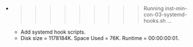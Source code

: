 * >>>>>>>>> Running inst-min-con-03-systemd-hooks.sh ...
  * Add systemd hook scripts.
  * Disk size = 1178184K. Space Used = 76K. Runtime = 00:00:00:01.
